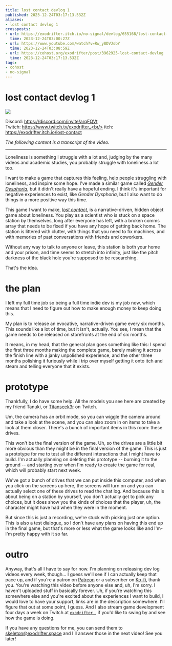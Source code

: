 ```yaml
---
title: lost contact devlog 1
published: 2023-12-24T03:17:13.532Z
aliases:
- lost contact devlog 1
crossposts:
- url: https://exodrifter.itch.io/no-signal/devlog/655168/lost-contact-devlog-1
  time: 2023-12-24T03:00:27Z
- url: https://www.youtube.com/watch?v=Rw_y8DVJsbY
  time: 2023-12-24T03:08:59Z
- url: https://cohost.org/exodrifter/post/3962925-lost-contact-devlog
  time: 2023-12-24T03:17:13.532Z
tags:
- cohost
- no-signal
---
```


# lost contact devlog 1

![](https://www.youtube.com/watch?v=Rw_y8DVJsbY)

Discord: https://discord.com/invite/arqFQVt<br/>
Twitch: https://www.twitch.tv/exodrifter_<br/>
itch: https://exodrifter.itch.io/lost-contact<br/>

_The following content is a transcript of the video._

---

Loneliness is something I struggle with a lot and, judging by the many videos and academic studies, you probably struggle with loneliness a lot too.

I want to make a game that captures this feeling, help people struggling with loneliness, and inspire some hope. I've made a similar game called _[Gender Dysphoria](../press-kits/gender-dysphoria.md)_, but it didn't really have a hopeful ending. I think it's important for negative experiences to exist, like _Gender Dysphoria_, but I also want to do things in a more positive way this time.

This game I want to make, _[lost contact](../press-kits/no-signal.md)_, is a narrative-driven, hidden object game about loneliness. You play as a scientist who is stuck on a space station by themselves, long after everyone has left, with a broken comms array that needs to be fixed if you have any hope of getting back home. The station is littered with clutter, with things that you need to fix machines, and with memories of past conversations with friends and coworkers.

Without any way to talk to anyone or leave, this station is both your home and your prison, and time seems to stretch into infinity, just like the pitch darkness of the black hole you're supposed to be researching.

That's the idea.

# the plan

I left my full time job so being a full time indie dev is my job now, which means that I need to figure out how to make enough money to keep doing this.

My plan is to release an evocative, narrative-driven game every six months. This sounds like a lot of time, but it isn't, actually. You see, I mean that the game needs to be released on storefronts at the end of six months.

It means, in my head, that the general plan goes something like this: I spend the first three months making the complete game, barely making it across the finish line with a janky unpolished experience, and the other three months polishing it furiously while i trip over myself getting it onto itch and steam and telling everyone that it exists.

# prototype

Thankfully, I do have some help. All the models you see here are created by my friend Tanuki, or [Titanseek3r](https://www.twitch.tv/titanseek3r) on Twitch.

Um, the camera has an orbit mode, so you can wiggle the camera around and take a look at the scene, and you can also zoom in on items to take a look at them closer. There's a bunch of important items in this room: these drives.

This won't be the final version of the game. Uh, so the drives are a little bit more obvious than they might be in the final version of the game. This is just a prototype for me to test all the different interactions that I might have to build. I'm actually planning on deleting this prototype -- burning it to the ground -- and starting over when I'm ready to create the game for real, which will probably start next week.

We've got a bunch of drives that we can put inside this computer, and when you click on the screens up here, the screens will turn on and you can actually select one of these drives to read the chat log. And because this is about being on a station by yourself, you don't actually get to pick any choices, but it does show you the kinds of choices that the player, uh, the character might have had when they were in the moment.

But since this is just a recording, we're stuck with picking just one option. This is also a test dialogue, so I don't have any plans on having this end up in the final game, but that's more or less what the game looks like and I'm- I'm pretty happy with it so far.

# outro

Anyway, that's all I have to say for now. I'm planning on releasing dev log videos every week, though... I guess we'll see if I can actually keep that pace up, and if you're a patron on [Patreon](https://patreon.com/exodrifter) or a subscriber on [Ko-fi](https://ko-fi.com/exodrifter), thank you. You're watching this video before anyone else and, uh, I'm sorry. I haven't uploaded stuff in basically forever. Uh, if you're watching this somewhere else and you're excited about the experiences I want to build, I would love to have your support, links are in the description somewhere. I'll figure that out at some point, I guess. And I also stream game development four days a week on Twitch at [`exodrifter_`](https://www.twitch.tv/exodrifter_), if you'd like to swing by and see how the game is doing.

If you have any questions for me, you can send them to skeleton@exodrifter.space and I'll answer those in the next video! See you later!
